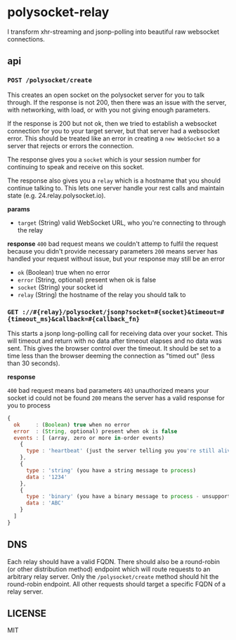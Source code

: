 # polysocket-relay

I transform xhr-streaming and jsonp-polling into beautiful raw websocket connections.

## api

### `POST /polysocket/create`

This creates an open socket on the polysocket server for you to talk through. If the response is not 200, then there was an issue with the server, with networking, with load, or with you not giving enough parameters.

If the response is 200 but not ok, then we tried to establish a websocket connection for you to your target server, but that server had a websocket error. This should be treated like an error in creating a `new WebSocket` so a server that rejects or errors the connection.

The response gives you a `socket` which is your session number for continuing to speak and receive on this socket.

The response also gives you a `relay` which is a hostname that you should continue talking to. This lets one server handle your rest calls and maintain state (e.g. 24.relay.polysocket.io).

**params**

* `target` (String) valid WebSocket URL, who you're connecting to through the relay

**response**
`400` bad request means we couldn't attemp to fulfil the request because you didn't provide necessary parameters
`200` means server has handled your request without issue, but your response may still be an error

* `ok` (Boolean) true when no error
* `error` (String, optional) present when ok is false
* `socket` (String) your socket id
* `relay` (String) the hostname of the relay you should talk to

### `GET ://#{relay}/polysocket/jsonp?socket=#{socket}&timeout=#{timeout_ms}&callback=#{callback_fn}`

This starts a jsonp long-polling call for receiving data over your socket. This will timeout and return with no data after timeout elapses and no data was sent. This gives the browser control over the timeout. It should be set to a time less than the browser deeming the connection as "timed out" (less than 30 seconds).

**response**

`400` bad request means bad parameters
`403` unauthorized means your socket id could not be found
`200` means the server has a valid response for you to process

```javascript
{
  ok     : (Boolean) true when no error
  error  : (String, optional) present when ok is false
  events : [ (array, zero or more in-order events)
    {
      type : 'heartbeat' (just the server telling you you're still alive, happens after a timeout)
    },
    {
      type : 'string' (you have a string message to process)
      data : '1234'
    },
    {
      type : 'binary' (you have a binary message to process - unsupported for now)
      data : 'ABC'
    }
  ]
}
```

## DNS

Each relay should have a valid FQDN. There should also be a round-robin (or other distribution method) endpoint which will route requests to an arbitrary relay server. Only the `/polysocket/create` method should hit the round-robin endpoint. All other requests should target a specific FQDN of a relay server.

## LICENSE

MIT

